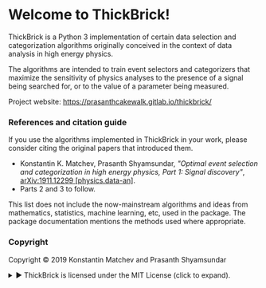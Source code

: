 # Welcome to ThickBrick!

ThickBrick is a Python 3 implementation of certain data selection and categorization algorithms originally conceived in the context of data analysis in high energy physics.

The algorithms are intended to train event selectors and categorizers that maximize the sensitivity of physics analyses to the presence of a signal being searched for, or to the value of a parameter being measured.

Project website: <https://prasanthcakewalk.gitlab.io/thickbrick/>  

### References and citation guide

If you use the algorithms implemented in ThickBrick in your work, please consider citing the original papers that introduced them.

* Konstantin K. Matchev, Prasanth Shyamsundar, _"Optimal event selection and categorization in high energy physics, Part 1: Signal discovery"_, [arXiv:1911.12299 [physics.data-an]](https://arxiv.org/abs/1911.12299).
* Parts 2 and 3 to follow.

This list does not include the now-mainstream algorithms and ideas from mathematics, statistics, machine learning, etc, used in the package. The package documentation mentions the methods used where appropriate.

### Copyright

Copyright &copy; 2019 Konstantin Matchev and Prasanth Shyamsundar  
<details>
<summary>&#9658; ThickBrick is licensed under the MIT License (click to expand).</summary>
<br>
Permission is hereby granted, free of charge, to any person obtaining a copy
of this software and associated documentation files (the "Software"), to deal
in the Software without restriction, including without limitation the rights
to use, copy, modify, merge, publish, distribute, sublicense, and/or sell
copies of the Software, and to permit persons to whom the Software is
furnished to do so, subject to the following conditions:

The above copyright notice and this permission notice shall be included in all
copies or substantial portions of the Software.

THE SOFTWARE IS PROVIDED "AS IS", WITHOUT WARRANTY OF ANY KIND, EXPRESS OR
IMPLIED, INCLUDING BUT NOT LIMITED TO THE WARRANTIES OF MERCHANTABILITY,
FITNESS FOR A PARTICULAR PURPOSE AND NONINFRINGEMENT. IN NO EVENT SHALL THE
AUTHORS OR COPYRIGHT HOLDERS BE LIABLE FOR ANY CLAIM, DAMAGES OR OTHER
LIABILITY, WHETHER IN AN ACTION OF CONTRACT, TORT OR OTHERWISE, ARISING FROM,
OUT OF OR IN CONNECTION WITH THE SOFTWARE OR THE USE OR OTHER DEALINGS IN THE
SOFTWARE.
</details>
